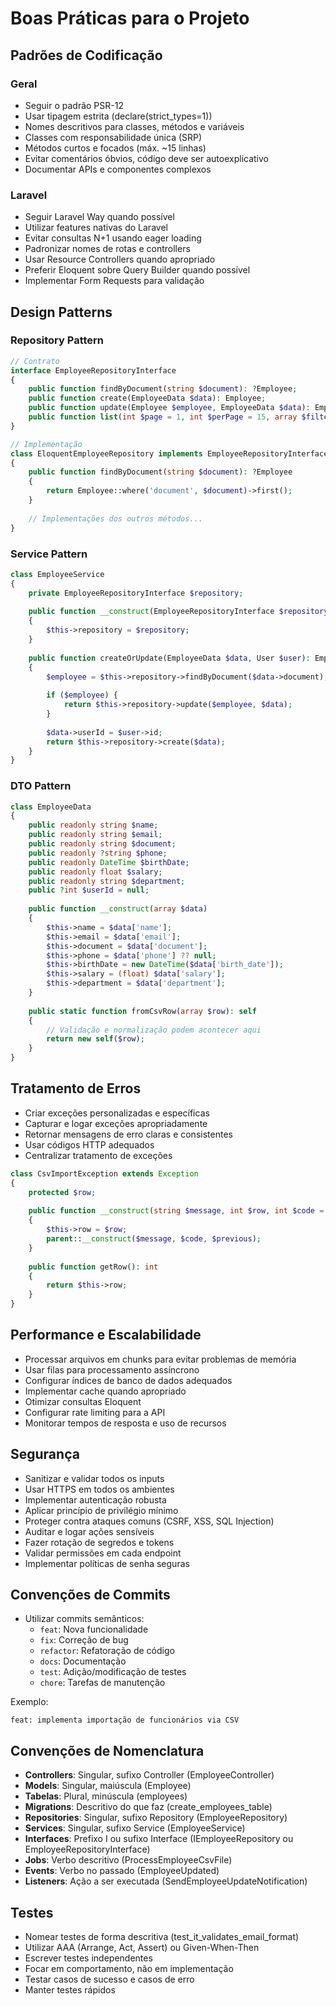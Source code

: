 # Boas Práticas para o Projeto

## Padrões de Codificação

### Geral

- Seguir o padrão PSR-12
- Usar tipagem estrita (declare(strict_types=1))
- Nomes descritivos para classes, métodos e variáveis
- Classes com responsabilidade única (SRP)
- Métodos curtos e focados (máx. ~15 linhas)
- Evitar comentários óbvios, código deve ser autoexplicativo
- Documentar APIs e componentes complexos

### Laravel

- Seguir Laravel Way quando possível
- Utilizar features nativas do Laravel
- Evitar consultas N+1 usando eager loading
- Padronizar nomes de rotas e controllers
- Usar Resource Controllers quando apropriado
- Preferir Eloquent sobre Query Builder quando possível
- Implementar Form Requests para validação

## Design Patterns

### Repository Pattern

```php
// Contrato
interface EmployeeRepositoryInterface
{
    public function findByDocument(string $document): ?Employee;
    public function create(EmployeeData $data): Employee;
    public function update(Employee $employee, EmployeeData $data): Employee;
    public function list(int $page = 1, int $perPage = 15, array $filters = []): LengthAwarePaginator;
}

// Implementação
class EloquentEmployeeRepository implements EmployeeRepositoryInterface
{
    public function findByDocument(string $document): ?Employee
    {
        return Employee::where('document', $document)->first();
    }
    
    // Implementações dos outros métodos...
}
```

### Service Pattern

```php
class EmployeeService
{
    private EmployeeRepositoryInterface $repository;
    
    public function __construct(EmployeeRepositoryInterface $repository)
    {
        $this->repository = $repository;
    }
    
    public function createOrUpdate(EmployeeData $data, User $user): Employee
    {
        $employee = $this->repository->findByDocument($data->document);
        
        if ($employee) {
            return $this->repository->update($employee, $data);
        }
        
        $data->userId = $user->id;
        return $this->repository->create($data);
    }
}
```

### DTO Pattern

```php
class EmployeeData
{
    public readonly string $name;
    public readonly string $email;
    public readonly string $document;
    public readonly ?string $phone;
    public readonly DateTime $birthDate;
    public readonly float $salary;
    public readonly string $department;
    public ?int $userId = null;
    
    public function __construct(array $data)
    {
        $this->name = $data['name'];
        $this->email = $data['email'];
        $this->document = $data['document'];
        $this->phone = $data['phone'] ?? null;
        $this->birthDate = new DateTime($data['birth_date']);
        $this->salary = (float) $data['salary'];
        $this->department = $data['department'];
    }
    
    public static function fromCsvRow(array $row): self
    {
        // Validação e normalização podem acontecer aqui
        return new self($row);
    }
}
```

## Tratamento de Erros

- Criar exceções personalizadas e específicas
- Capturar e logar exceções apropriadamente
- Retornar mensagens de erro claras e consistentes
- Usar códigos HTTP adequados
- Centralizar tratamento de exceções

```php
class CsvImportException extends Exception
{
    protected $row;
    
    public function __construct(string $message, int $row, int $code = 0, Throwable $previous = null)
    {
        $this->row = $row;
        parent::__construct($message, $code, $previous);
    }
    
    public function getRow(): int
    {
        return $this->row;
    }
}
```

## Performance e Escalabilidade

- Processar arquivos em chunks para evitar problemas de memória
- Usar filas para processamento assíncrono
- Configurar índices de banco de dados adequados
- Implementar cache quando apropriado
- Otimizar consultas Eloquent
- Configurar rate limiting para a API
- Monitorar tempos de resposta e uso de recursos

## Segurança

- Sanitizar e validar todos os inputs
- Usar HTTPS em todos os ambientes
- Implementar autenticação robusta
- Aplicar princípio de privilégio mínimo
- Proteger contra ataques comuns (CSRF, XSS, SQL Injection)
- Auditar e logar ações sensíveis
- Fazer rotação de segredos e tokens
- Validar permissões em cada endpoint
- Implementar políticas de senha seguras

## Convenções de Commits

- Utilizar commits semânticos:
  - `feat`: Nova funcionalidade
  - `fix`: Correção de bug
  - `refactor`: Refatoração de código
  - `docs`: Documentação
  - `test`: Adição/modificação de testes
  - `chore`: Tarefas de manutenção

Exemplo:
```
feat: implementa importação de funcionários via CSV
```

## Convenções de Nomenclatura

- **Controllers**: Singular, sufixo Controller (EmployeeController)
- **Models**: Singular, maiúscula (Employee)
- **Tabelas**: Plural, minúscula (employees)
- **Migrations**: Descritivo do que faz (create_employees_table)
- **Repositories**: Singular, sufixo Repository (EmployeeRepository)
- **Services**: Singular, sufixo Service (EmployeeService)
- **Interfaces**: Prefixo I ou sufixo Interface (IEmployeeRepository ou EmployeeRepositoryInterface)
- **Jobs**: Verbo descritivo (ProcessEmployeeCsvFile)
- **Events**: Verbo no passado (EmployeeUpdated)
- **Listeners**: Ação a ser executada (SendEmployeeUpdateNotification)

## Testes

- Nomear testes de forma descritiva (test_it_validates_email_format)
- Utilizar AAA (Arrange, Act, Assert) ou Given-When-Then
- Escrever testes independentes
- Focar em comportamento, não em implementação
- Testar casos de sucesso e casos de erro
- Manter testes rápidos